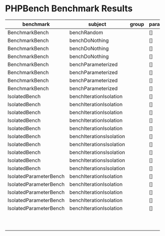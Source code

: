 PHPBench Benchmark Results
==========================

benchmark | subject | group | params | revs | iter | time | memory | deviation
 --- | --- | --- | --- | --- | --- | --- | --- | --- 
BenchmarkBench | benchRandom |  | [] | 1 | 0 | 19,253.0000μs | 288b | +2,145.65%
BenchmarkBench | benchDoNothing |  | [] | 1 | 0 | 12.0000μs | 192b | -98.6
BenchmarkBench | benchDoNothing |  | [] | 1 | 1 | 8.0000μs | 384b | -99.07
BenchmarkBench | benchDoNothing |  | [] | 1 | 2 | 8.0000μs | 576b | -99.07
BenchmarkBench | benchParameterized |  | [] | 1 | 2 | 9.0000μs | 192b | -98.95
BenchmarkBench | benchParameterized |  | [] | 1 | 2 | 8.0000μs | 384b | -99.07
BenchmarkBench | benchParameterized |  | [] | 1 | 2 | 8.0000μs | 576b | -99.07
BenchmarkBench | benchParameterized |  | [] | 1 | 2 | 8.0000μs | 768b | -99.07
IsolatedBench | benchIterationIsolation |  | [] | 1 | 0 | 91.0000μs | 248b | -89.39
IsolatedBench | benchIterationIsolation |  | [] | 1 | 1 | 37.0000μs | 440b | -95.68
IsolatedBench | benchIterationIsolation |  | [] | 1 | 2 | 31.0000μs | 632b | -96.38
IsolatedBench | benchIterationIsolation |  | [] | 1 | 3 | 29.0000μs | 824b | -96.62
IsolatedBench | benchIterationIsolation |  | [] | 1 | 4 | 29.0000μs | 1,016b | -96.62
IsolatedBench | benchIterationsIsolation |  | [] | 1 | 0 | 34.0000μs | 248b | -96.03
IsolatedBench | benchIterationsIsolation |  | [] | 1 | 1 | 30.0000μs | 440b | -96.5
IsolatedBench | benchIterationsIsolation |  | [] | 1 | 2 | 29.0000μs | 632b | -96.62
IsolatedBench | benchIterationsIsolation |  | [] | 1 | 3 | 28.0000μs | 824b | -96.73
IsolatedBench | benchIterationsIsolation |  | [] | 1 | 4 | 29.0000μs | 1,016b | -96.62
IsolatedParameterBench | benchIterationIsolation |  | [] | 1 | 2 | 10.0000μs | 256b | -98.83
IsolatedParameterBench | benchIterationIsolation |  | [] | 1 | 3 | 8.0000μs | 256b | -99.07
IsolatedParameterBench | benchIterationIsolation |  | [] | 1 | 4 | 7.0000μs | 256b | -99.18
IsolatedParameterBench | benchIterationIsolation |  | [] | 1 | 5 | 7.0000μs | 256b | -99.18
IsolatedParameterBench | benchIterationIsolation |  | [] | 1 | 6 | 6.0000μs | 256b | -99.3
 |  |  |  |  |  |  |  | 
 |  |  |  |  | stability | -320683.33% |  | 
 |  |  |  |  | average | 857.3478μs | 477b | 


